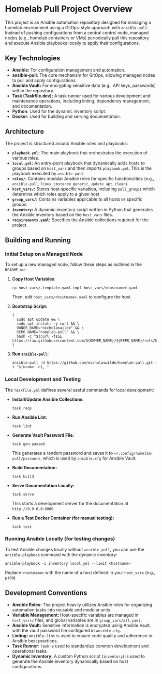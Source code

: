 # Homelab Pull Project Overview

This project is an Ansible automation repository designed for managing a homelab environment using a GitOps-style approach with `ansible-pull`. Instead of pushing configurations from a central control node, managed nodes (e.g., homelab containers or VMs) periodically pull this repository and execute Ansible playbooks locally to apply their configurations.

## Key Technologies

*   **Ansible:** For configuration management and automation.
*   **ansible-pull:** The core mechanism for GitOps, allowing managed nodes to pull and apply configurations.
*   **Ansible Vault:** For encrypting sensitive data (e.g., API keys, passwords) within the repository.
*   **Task (Taskfile.dev):** A task runner used for various development and maintenance operations, including linting, dependency management, and documentation.
*   **Python:** Used for the dynamic inventory script.
*   **Docker:** Used for building and serving documentation.

## Architecture

The project is structured around Ansible roles and playbooks:

*   **`playbook.yml`:** The main playbook that orchestrates the execution of various roles.
*   **`local.yml`:** An entry-point playbook that dynamically adds hosts to groups based on `host_vars` and then imports `playbook.yml`. This is the playbook executed by `ansible-pull`.
*   **`roles/`:** Contains modular Ansible roles for specific functionalities (e.g., `ansible-pull`, `linux_instance_generic`, `update_apt`, `clean`).
*   **`host_vars/`:** Stores host-specific variables, including `pull_groups` which determine which roles apply to a given host.
*   **`group_vars/`:** Contains variables applicable to all hosts or specific groups.
*   **`inventory`:** A dynamic inventory script written in Python that generates the Ansible inventory based on the `host_vars` files.
*   **`requirements.yaml`:** Specifies the Ansible collections required for the project.

## Building and Running

### Initial Setup on a Managed Node

To set up a new managed node, follow these steps as outlined in the `README.md`:

1.  **Copy Host Variables:**
    ```shell
    cp host_vars/.template.yaml.tmpl host_vars/<hostname>.yaml
    ```
    Then, edit `host_vars/<hostname>.yaml` to configure the host.

2.  **Bootstrap Script:**
    ```shell
    (
      sudo apt update && \
      sudo apt install -y curl && \
      OWNER_NAME="nicholaswilde" && \
      REPO_NAME="homelab-pull" && \
      bash -c "$(curl -fsSL https://raw.githubusercontent.com/${OWNER_NAME}/${REPO_NAME}/refs/heads/main/scripts/bootstrap.sh)"
    )
    ```

3.  **Run `ansible-pull`:**
    ```shell
    ansible-pull -U https://github.com/nicholaswilde/homelab-pull.git -i "$(uname -n), "
    ```

### Local Development and Testing

The `Taskfile.yml` defines several useful commands for local development:

*   **Install/Update Ansible Collections:**
    ```shell
    task reqs
    ```

*   **Run Ansible Lint:**
    ```shell
    task lint
    ```

*   **Generate Vault Password File:**
    ```shell
    task gen-passwd
    ```
    This generates a random password and saves it to `~/.config/homelab-pull/password`, which is used by `ansible.cfg` for Ansible Vault.

*   **Build Documentation:**
    ```shell
    task build
    ```

*   **Serve Documentation Locally:**
    ```shell
    task serve
    ```
    This starts a development server for the documentation at `http://0.0.0.0:8000`.

*   **Run a Test Docker Container (for manual testing):**
    ```shell
    task test
    ```

### Running Ansible Locally (for testing changes)

To test Ansible changes locally without `ansible-pull`, you can use the `ansible-playbook` command with the dynamic inventory:

```shell
ansible-playbook -i inventory local.yml --limit <hostname>
```
Replace `<hostname>` with the name of a host defined in your `host_vars` (e.g., `pi00`).

## Development Conventions

*   **Ansible Roles:** The project heavily utilizes Ansible roles for organizing automation tasks into reusable and modular units.
*   **Variable Management:** Host-specific variables are managed in `host_vars/` files, and global variables are in `group_vars/all.yaml`.
*   **Ansible Vault:** Sensitive information is encrypted using Ansible Vault, with the vault password file configured in `ansible.cfg`.
*   **Linting:** `ansible-lint` is used to ensure code quality and adherence to Ansible best practices.
*   **Task Runner:** `Task` is used to standardize common development and operational tasks.
*   **Dynamic Inventory:** A custom Python script (`inventory`) is used to generate the Ansible inventory dynamically based on host configurations.

